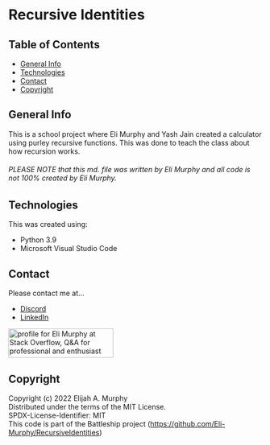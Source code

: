 # Recursive Identities

## Table of Contents
* [General Info](#general-info)
* [Technologies](#technologies)
* [Contact](#contact)
* [Copyright](#copyright)

## General Info

This is a school project where Eli Murphy and Yash Jain created a calculator using purley recursive functions. This was done to teach the class about how recursion works.

###### PLEASE NOTE that this md. file was written by Eli Murphy and all code is not 100% created by Eli Murphy.

## Technologies

This was created using:
* Python 3.9
* Microsoft Visual Studio Code

## Contact

Please contact me at...
* [Discord](discordapp.com/users/364051837923491841)
* [LinkedIn](https://www.linkedin.com/in/eli-murphy-a35b90210/)
<a href="https://stackoverflow.com/users/14735733/eli-murphy">
  <img src="https://stackoverflow.com/users/flair/14735733.png?theme=dark" width="208" height="58" alt="profile for Eli Murphy at Stack Overflow, Q&amp;A for professional and enthusiast programmers" title="profile for Eli Murphy at Stack Overflow, Q&amp;A for professional and enthusiast programmers">
</a>

## Copyright

Copyright (c) 2022 Elijah A. Murphy  
Distributed under the terms of the MIT License.  
SPDX-License-Identifier: MIT  
This code is part of the Battleship project (https://github.com/Eli-Murphy/RecursiveIdentities)  
